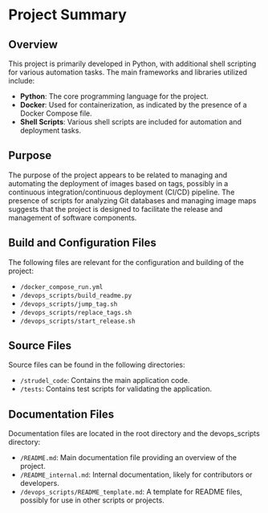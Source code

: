 # Project Summary

## Overview
This project is primarily developed in Python, with additional shell scripting for various automation tasks. The main frameworks and libraries utilized include:

- **Python**: The core programming language for the project.
- **Docker**: Used for containerization, as indicated by the presence of a Docker Compose file.
- **Shell Scripts**: Various shell scripts are included for automation and deployment tasks.

## Purpose
The purpose of the project appears to be related to managing and automating the deployment of images based on tags, possibly in a continuous integration/continuous deployment (CI/CD) pipeline. The presence of scripts for analyzing Git databases and managing image maps suggests that the project is designed to facilitate the release and management of software components.

## Build and Configuration Files
The following files are relevant for the configuration and building of the project:

- `/docker_compose_run.yml`
- `/devops_scripts/build_readme.py`
- `/devops_scripts/jump_tag.sh`
- `/devops_scripts/replace_tags.sh`
- `/devops_scripts/start_release.sh`

## Source Files
Source files can be found in the following directories:

- `/strudel_code`: Contains the main application code.
- `/tests`: Contains test scripts for validating the application.

## Documentation Files
Documentation files are located in the root directory and the devops_scripts directory:

- `/README.md`: Main documentation file providing an overview of the project.
- `/README_internal.md`: Internal documentation, likely for contributors or developers.
- `/devops_scripts/README_template.md`: A template for README files, possibly for use in other scripts or projects.